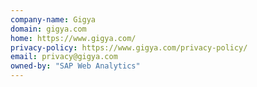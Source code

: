 ```yaml
---
company-name: Gigya
domain: gigya.com
home: https://www.gigya.com/
privacy-policy: https://www.gigya.com/privacy-policy/
email: privacy@gigya.com
owned-by: "SAP Web Analytics"
---
```





